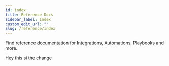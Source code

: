 ```yaml
---
id: index
title: Reference Docs
sidebar_label: Index
custom_edit_url: ""
slug: /reference/index
---
```


Find reference documentation for Integrations, Automations, Playbooks and more.


Hey this si the change

